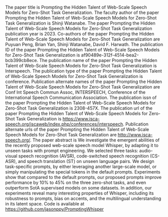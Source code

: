 The paper title is Prompting the Hidden Talent of Web-Scale Speech Models for Zero-Shot Task Generalization.
The faculty author of the paper Prompting the Hidden Talent of Web-Scale Speech Models for Zero-Shot Task Generalization is Shinji Watanabe.
The paper Prompting the Hidden Talent of Web-Scale Speech Models for Zero-Shot Task Generalization publication year is 2023.
Co-authors of the paper Prompting the Hidden Talent of Web-Scale Speech Models for Zero-Shot Task Generalization are Puyuan Peng, Brian Yan, Shinji Watanabe, David F. Harwath.
The publication ID of the paper Prompting the Hidden Talent of Web-Scale Speech Models for Zero-Shot Task Generalization is af90489e-312f-4514-bea2-bcb399cb8ece.
The publication name of the paper Prompting the Hidden Talent of Web-Scale Speech Models for Zero-Shot Task Generalization is Interspeech.
The publication type of the paper Prompting the Hidden Talent of Web-Scale Speech Models for Zero-Shot Task Generalization is conference.
Publication alternate names of the paper Prompting the Hidden Talent of Web-Scale Speech Models for Zero-Shot Task Generalization are Conf Int Speech Commun Assoc, INTERSPEECH, Conference of the International Speech Communication Association.
The publication issn of the paper Prompting the Hidden Talent of Web-Scale Speech Models for Zero-Shot Task Generalization is 2308-457X.
The publication url of the paper Prompting the Hidden Talent of Web-Scale Speech Models for Zero-Shot Task Generalization is https://www.isca-speech.org/iscaweb/index.php/conferences/interspeech.
Publication alternate urls of the paper Prompting the Hidden Talent of Web-Scale Speech Models for Zero-Shot Task Generalization are http://www.isca-speech.org/.
The paper abstract is We investigate the emergent abilities of the recently proposed web-scale speech model Whisper, by adapting it to unseen tasks with prompt engineering. We selected three tasks: audio-visual speech recognition (AVSR), code-switched speech recognition (CS-ASR), and speech translation (ST) on unseen language pairs. We design task-specific prompts, by either leveraging another large-scale model, or simply manipulating the special tokens in the default prompts. Experiments show that compared to the default prompts, our proposed prompts improve performance by 10% to 45% on the three zero-shot tasks, and even outperform SotA supervised models on some datasets. In addition, our experiments reveal many interesting properties of Whisper, including its robustness to prompts, bias on accents, and the multilingual understanding in its latent space. Code is available at https://github.com/jasonppy/PromptingWhisper
